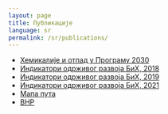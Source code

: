 ```yaml
---
layout: page
title: Публикације
language: sr
permalink: /sr/publications/
---
```


<div>
    <ul class="publications">
        <li><a href="http://bhas.gov.ba/data/Publikacije/Metodologije/ENV_00_2020_MD_0_SR.pdf" target="_blank">Хемикалије и отпад у Програму 2030</a> </li>
        <li><a href="http://bhas.gov.ba/data/Publikacije/Bilteni/2019/SDG_00_2018_TB_0_BS.pdf" target="_blank">Индикатори одрживог развоја БиХ, 2018</a> </li>
        <li><a href="http://bhas.gov.ba/data/Publikacije/Bilteni/2021/SDG_00_2019_TB_0_SR.pdf" target="_blank">Индикатори одрживог развоја БиХ, 2019</a> </li>
        <li><a href="http://bhas.gov.ba/data/Publikacije/Bilteni/2022/SDG_00_2021_TB_1_SR.pdf" target="_blank">Индикатори одрживог развоја БиХ, 2021</a> </li>
        <li><a href="http://bhas.gov.ba/data/Publikacije/Metodologije/SDG_00_2020_MD_0_BS.pdf" target="_blank">Мапа пута</a> </li>
        <li><a href="http://bhas.gov.ba/data/Publikacije/Metodologije/SDG_00_2019_MD_0_BS.pdf" target="_blank">ВНР</a> </li>
    </ul>
</div>
